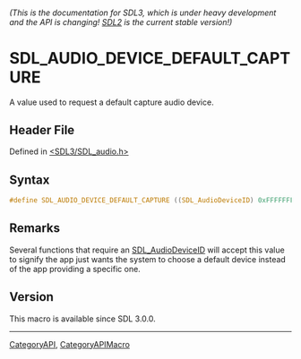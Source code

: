 ###### (This is the documentation for SDL3, which is under heavy development and the API is changing! [SDL2](https://wiki.libsdl.org/SDL2/) is the current stable version!)
# SDL_AUDIO_DEVICE_DEFAULT_CAPTURE

A value used to request a default capture audio device.

## Header File

Defined in [<SDL3/SDL_audio.h>](https://github.com/libsdl-org/SDL/blob/main/include/SDL3/SDL_audio.h)

## Syntax

```c
#define SDL_AUDIO_DEVICE_DEFAULT_CAPTURE ((SDL_AudioDeviceID) 0xFFFFFFFE)
```

## Remarks

Several functions that require an [SDL_AudioDeviceID](SDL_AudioDeviceID)
will accept this value to signify the app just wants the system to choose a
default device instead of the app providing a specific one.

## Version

This macro is available since SDL 3.0.0.

----
[CategoryAPI](CategoryAPI), [CategoryAPIMacro](CategoryAPIMacro)

